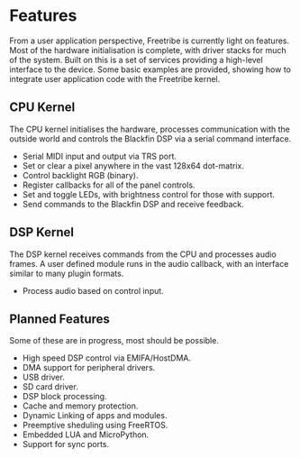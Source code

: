 # Features

From a user application perspective, Freetribe is currently light on features.
Most of the hardware initialisation is complete, with driver stacks for much
of the system. Built on this is a set of services providing a high-level
interface to the device. Some basic examples are provided, showing how to
integrate user application code with the Freetribe kernel.

## CPU Kernel

The CPU kernel initialises the hardware,
processes communication with the outside world
and controls the Blackfin DSP via a serial command interface.

- Serial MIDI input and output via TRS port.
- Set or clear a pixel anywhere in the vast 128x64 dot-matrix.
- Control backlight RGB (binary).
- Register callbacks for all of the panel controls.
- Set and toggle LEDs, with brightness control for those with support.
- Send commands to the Blackfin DSP and receive feedback.

## DSP Kernel

The DSP kernel receives commands from the CPU and processes audio frames.
A user defined module runs in the audio callback,
with an interface similar to many plugin formats.

- Process audio based on control input.

## Planned Features

Some of these are in progress, most should be possible.

- High speed DSP control via EMIFA/HostDMA.
- DMA support for peripheral drivers.
- USB driver.
- SD card driver.
- DSP block processing.
- Cache and memory protection.
- Dynamic Linking of apps and modules.
- Preemptive sheduling using FreeRTOS.
- Embedded LUA and MicroPython.
- Support for sync ports.
